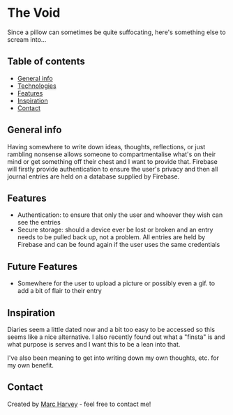 # The Void
Since a pillow can sometimes be quite suffocating, here's something else to scream into...

## Table of contents
* [General info](#general-info)
* [Technologies](#technologies)
* [Features](#features)
* [Inspiration](#inspiration)
* [Contact](#contact)

## General info
Having somewhere to write down ideas, thoughts, reflections, or just rambling nonsense allows someone to compartmentalise what's on their mind or get something off their chest and I want to provide that. Firebase will firstly provide authentication to ensure the user's privacy and then all journal entries are held on a database supplied by Firebase.

## Features
* Authentication: to ensure that only the user and whoever they wish can see the entries
* Secure storage: should a device ever be lost or broken and an entry needs to be pulled back up, not a problem. All entries are held by Firebase and can be found again if the user uses the same credentials

## Future Features
* Somewhere for the user to upload a picture or possibly even a gif. to add a bit of flair to their entry

## Inspiration
Diaries seem a little dated now and a bit too easy to be accessed so this seems like a nice alternative. I also recently found out what a "finsta" is and what purpose is serves and I want this to be a lean into that. 

I've also been meaning to get into writing down my own thoughts, etc. for my own benefit.

## Contact
Created by [Marc Harvey](https://www.linkedin.com/in/marc-harvey-lru/) - feel free to contact me!
